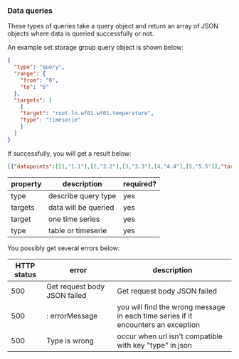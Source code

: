 <!--

    Licensed to the Apache Software Foundation (ASF) under one
    or more contributor license agreements.  See the NOTICE file
    distributed with this work for additional information
    regarding copyright ownership.  The ASF licenses this file
    to you under the Apache License, Version 2.0 (the
    "License"); you may not use this file except in compliance
    with the License.  You may obtain a copy of the License at
    
        http://www.apache.org/licenses/LICENSE-2.0
    
    Unless required by applicable law or agreed to in writing,
    software distributed under the License is distributed on an
    "AS IS" BASIS, WITHOUT WARRANTIES OR CONDITIONS OF ANY
    KIND, either express or implied.  See the License for the
    specific language governing permissions and limitations
    under the License.

-->
### Data queries

These types of queries take a query object and return an array of JSON objects where data
is queried successfully or not.

An example set storage group query object is shown below:

```json
{
  "type": "query",
  "range": {
    "from": "0",
    "to": "6"
  },
  "targets": [
    {
    "target": "root.ln.wf01.wt01.temperature",
    "type": "timeserie"
    }
  ]
}
```

If successfully, you will get a result below:

```json
[{"datapoints":[[1,"1.1"],[2,"2.2"],[3,"3.3"],[4,"4.4"],[5,"5.5"]],"target":"root.ln.wf01.wt01.temperature"}]
```

| property | description | required? | 
| --- | --- | --- | 
| type | describe query type | yes | 
| targets | data will be queried | yes |
| target | one time series | yes |
| type | table or timeserie | yes |

You possibly get several errors below:

| HTTP status | error | description |
| --- | --- | --- |
| 500 | Get request body JSON failed | Get request body JSON failed |
| 500 | <storage group> : errorMessage | you will find the wrong message in each time series if it encounters an exception|
| 500 | Type is wrong | occur when url isn't compatible with key "type" in json |    